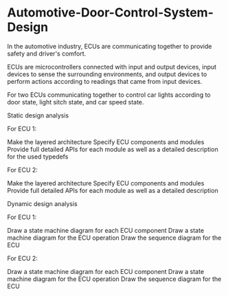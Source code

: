 # Automotive-Door-Control-System-Design
In the automotive industry, ECUs are communicating together to provide safety and driver's comfort.

ECUs are microcontrollers connected with input and output devices, input devices to sense the surrounding environments, and output devices to perform actions according to readings that came from input devices.

For two ECUs communicating together to control car lights according to door state, light sitch state, and car speed state.

Static design analysis

For ECU 1:

Make the layered architecture Specify ECU components and modules Provide full detailed APIs for each module as well as a detailed description for the used typedefs

For ECU 2:

Make the layered architecture Specify ECU components and modules Provide full detailed APIs for each module as well as a detailed description

Dynamic design analysis

For ECU 1:

Draw a state machine diagram for each ECU component Draw a state machine diagram for the ECU operation Draw the sequence diagram for the ECU

For ECU 2:

Draw a state machine diagram for each ECU component Draw a state machine diagram for the ECU operation Draw the sequence diagram for the ECU

